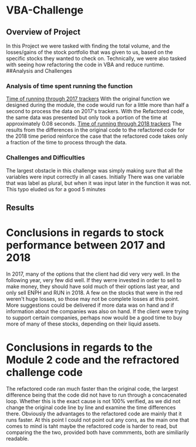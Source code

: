 # VBA-Challenge

## Overview of Project
In this Project we were tasked with finding the total volume, and the losses/gains of the stock portfolio that was given to us, based on the specific stocks they wanted to check on. Technically, we were also tasked with seeing how refactoring the code in VBA and reduce runtime.
##Analysis and Challenges

### Analysis of time spent running the function
[Time of running through 2017 trackers](https://raw.githubusercontent.com/brennanbarbera/VBA-Challenge/main/Resources/2017%20screenshot.png)
With the original function we designed during the module, the code would run for a little more than half a second to process the data on 2017's trackers. With the Refactored code, the same data was presented but only took a portion of the time at approximately 0.08 seconds.
[Time of running through 2018 trackers](https://raw.githubusercontent.com/brennanbarbera/VBA-Challenge/main/Resources/2018%20ScreenShot.png)
The results from the differences in the original code to the refactored code for the 2018 time period reinforce the case that the refactored code takes only a fraction of the time to process through the data.

### Challenges and Difficulties
The largest obstacle in this challenge was simply making sure that all the variables were input correctly in all cases. Initially There was one variable that was label as plural, but when it was input later in the function it was not. This typo eluded us for a good 5 minutes

## Results

# Conclusions in regards to stock performance between 2017 and 2018
In 2017, many of the options that the client had did very very well. In the following year, very few did well. If they werre invested in order to sell to make money, they should have sold much of their options last year, and only sell ENPH and RUN in 2018. A few on the stocks that were in the red weren't huge losses, so those may not be complete losses at this point. More suggestions could be delivered if more data was on hand and if information about the companies was also on hand.
If the client were trying to support certain companies, perhaps now would be a good time to buy more of many of these stocks, depending on their liquid assets.

# Conclusions in regards to the Module 2 code and the refractored challenge code
The refactored code ran much faster than the original code, the largest difference being that the code did not have to run through a concacenated loop. Whether this is the exact cause is not 100% verified, as we did not change the original code line by line and examine the time differences there. Obviously the advantages to the refactored code are mainly that it runs faster. At this point I could not point out any cons, as the main one that comes to mind is taht maybe the refactored code is harder to read, but comparing the the two, provided both have commments, both are similiarily readable.
